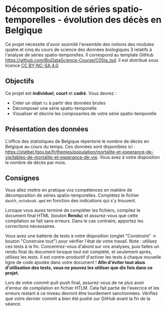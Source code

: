 # Décomposition de séries spatio-temporelles - évolution des décès en Belgique

Ce projet nécessite d'avoir assimilé l'ensemble des notions des modules quatre et cinq du cours de science des données biologiques 3 relatifs à l'analyse de séries spatio-temporelles. Il correspond au template GitHub <https://github.com/BioDataScience-Course/C05Ia_tsd>. Il est distribué sous licence [CC BY-NC-SA 4.0](https://creativecommons.org/licenses/by-nc-sa/4.0/).

## Objectifs

Ce projet est **individuel**, **court** et **cadré**. Vous devrez :

-   Créer un objet `ts` à partir des données brutes
-   Décomposer une série spatio-temporelle
-   Visualiser et décrire les composantes de votre série spatio-temporelle

## Présentation des données

L'office des statistiques de Belgique répertorie le nombre de décès en Belgique au cours du temps. Ces données sont disponibles ici : <https://statbel.fgov.be/fr/themes/population/mortalite-et-esperance-de-vie/tables-de-mortalite-et-esperance-de-vie>. Vous avez à votre disposition le nombre de décès par mois.

## Consignes

Vous allez mettre en pratique vos compétences en matière de décomposition de séries spatio-temporelles. Complétez le fichier `death_notebook.qmd` en fonction des indications qui s'y trouvent.

Lorsque vous aurez terminé de compléter les fichiers, compilez le document final HTML (bouton **Rendu**) et assurez-vous que cette compilation se fait sans erreurs. Dans le cas contraire, apportez les corrections nécessaires.

Vous avez une batterie de tests à votre disposition (onglet "Construire" -\> bouton "Construire tout") pour vérifier l'état de votre travail. Note : utilisez ces tests à la fin. Concentrez-vous d'abord sur vos analyses, puis faites un rendu final du document lorsque tout est complété, et seulement après, utilisez les tests. Il est contre-productif d'activer les tests à chaque nouvelle ligne de code ajoutée dans votre document ! **Afin d'éviter tout abus d'utilisation des tests, vous ne pouvez les utiliser que dix fois dans ce projet.**

Lors de votre commit-pull-push final, assurez-vous de ne plus avoir d'erreur de compilation en fichier HTLM. Cela fait partie de l'exercice et les erreurs restant à ce niveau devront être lourdement sanctionnées. Vérifiez que votre dernier commit a bien été pushé sur GitHub avant la fin de la séance.
